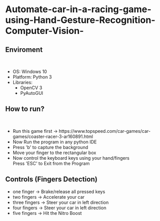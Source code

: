 # Automate-car-in-a-racing-game-using-Hand-Gesture-Recognition-Computer-Vision-
<h2> Enviroment</h2><br>
<ul>
  <li> OS: Windows 10 </li>
  <li> Platform: Python 3</li>
  <li> Libraries:
    <ul style="list-style-type:disc;">
      <li>OpenCV 3</li>
      <li>PyAutoGUI</li>
    </ul>
  </li>
</ul>

<h2> How to run?</h2><br>
<ul>
  <li>Run this game first -> https://www.topspeed.com/car-games/car-games/coaster-racer-3-ar160891.html</li>
  <li>Now Run the program in any python IDE</li>
  <li>Press 'b' to capture the background</li>
  <li>Move your finger to the rectangular box</li>
  <li>Now control the keyboard keys using your hand/fingers</li>
  </li>Press 'ESC' to Exit from the Program</li>
</ul>

<h2> Controls (Fingers Detection)</h2>
<ul>
  <li>one finger    ->  Brake/release all pressed keys</li>
  <li>two fingers   ->  Accelerate your car</li>
  <li>three fingers ->  Steer your car in left direction</li>
  <li>four fingers  ->  Steer your car in left direction</li>
  <li>five fingers  ->  Hit the Nitro Boost</li>
</ul>

